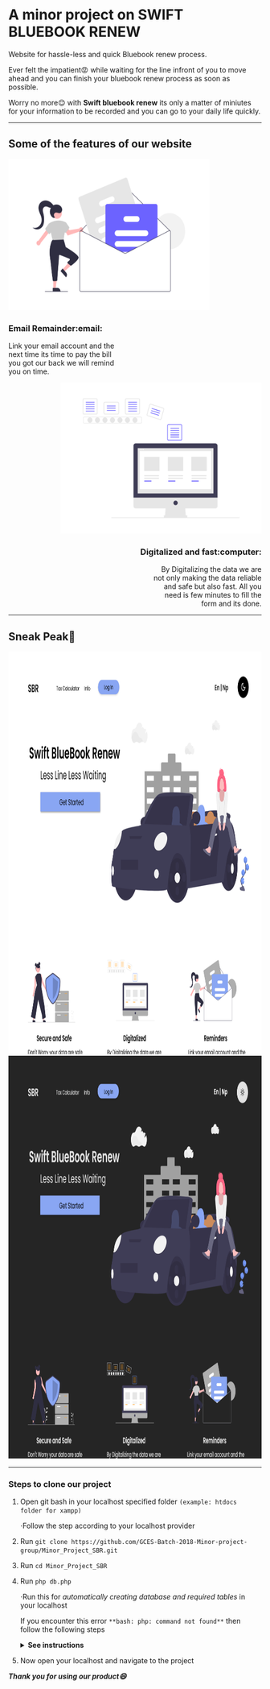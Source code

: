 # A minor project on SWIFT BLUEBOOK RENEW

   Website for hassle-less and quick Bluebook renew process.
   
   Ever felt the impatient:rage: while waiting for the line infront of you to move
   ahead and you can finish your bluebook renew process as soon as possible.
   
   Worry no more:relieved: with **Swift bluebook renew** its only a matter of miniutes
   for your information to be recorded and you can go to your daily life quickly.

---
   
## Some of the features of our website
   <div align="left">
               <img src="https://github.com/GCES-Batch-2018-Minor-project-group/Minor_Project_SBR/blob/master/ASSETS/IMAGES/git-images/email_remainder.png" alt="email remainder" width="400" height="300">
            <h3 align="left">Email Remainder:email:</h3>
            <p align="left">
Link your email account and the <br/>
next time its time to pay the bill <br/>
you got our back we will remind <br/>
you on time. 
            </p> 
   </div>
   <div align="right">
               <img src="https://github.com/GCES-Batch-2018-Minor-project-group/Minor_Project_SBR/blob/master/ASSETS/IMAGES/git-images/digitalized_and_fast.png" alt="digitalized and fast" width="400" height="300">
            <h3 align="right">Digitalized and fast:computer:</h3>
            <p align="right">
               By Digitalizing the data we are <br/>
               not only making the data reliable <br/>
               and safe but also fast. All you <br/>
               need is few minutes to fill the <br/>
               form and its done. <br/>
            </p>
   </div>
   
---

## Sneak Peak:eyes:

<img src="https://github.com/GCES-Batch-2018-Minor-project-group/Minor_Project_SBR/blob/master/ASSETS/IMAGES/git-images/landing-light.png" alt="landing page light" width="1000" height="800">
<img src="https://github.com/GCES-Batch-2018-Minor-project-group/Minor_Project_SBR/blob/master/ASSETS/IMAGES/git-images/landing-dark.png" alt="landing page dark" width="1000" height="800">

---

### Steps to clone our project
1. Open git bash in your localhost specified folder `(example: htdocs folder for xampp)`

   ⋅Follow the step according to your localhost provider

3. Run `git clone https://github.com/GCES-Batch-2018-Minor-project-group/Minor_Project_SBR.git`
4. Run `cd Minor_Project_SBR`
5. Run `php db.php`

   ⋅Run this for _automatically creating database and required tables_ in your localhost
   
   If you encounter this error `**bash: php: command not found**` then follow the following steps
   <details> <summary> <b> See instructions </b> </summary> 
   1. Open system environment variable from your control pannel<br/>
   2. Click on environment variables<br/>
   3. A new window will pop up, click on the path of system variables <br/>
   4. Click edit <br/>
   5. A new window will open, click new <br/>
   6. Copy and paste your file path to php folder, example: `C:\xampp\php`<br/>
   </details>

7. Now open your localhost and navigate to the project

**_Thank you for using our product:smile:_**
